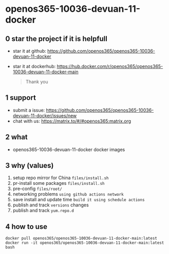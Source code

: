 # openos365-10036-devuan-11-docker

## 0 star the project if it is helpfull

* star it at github: https://github.com/openos365/openos365-10036-devuan-11-docker
* star it at dockerhub: https://hub.docker.com/r/openos365/openos365-10036-devuan-11-docker-main

  > Thank you

## 1 support

* submit a issue: https://github.com/openos365/openos365-10036-devuan-11-docker/issues/new
* chat with us: https://matrix.to/#/#openos365:matrix.org

## 2 what

* openos365-10036-devuan-11-docker docker images
  
## 3 why (values)

1. setup repo mirror for China `files/install.sh`
1. pr-install some packages `files/install.sh`
1. pre-config `files/root/`
1. networking problems `using github actions network`
1. save install and update time `build it using schedule actions`
1. publish and track `versions` changes
1. publish and track `yum.repo.d`

## 4 how to use

```
docker pull openos365/openos365-10036-devuan-11-docker-main:latest
docker run -it openos365/openos365-10036-devuan-11-docker-main:latest bash
```
